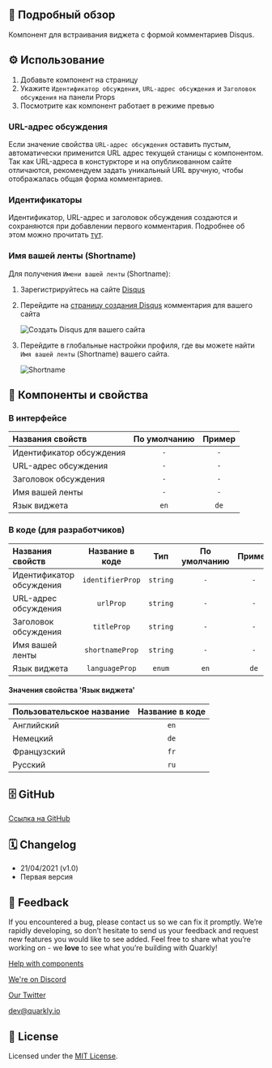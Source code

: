 ## 📖 Подробный обзор

Компонент для встраивания виджета с формой комментариев Disqus.

## ⚙️ Использование

1.  Добавьте компонент на страницу
2.  Укажите `Идентификатор обсуждения`, `URL-адрес обсуждения` и `Заголовок обсуждения` на панели Props
3.  Посмотрите как компонент работает в режиме превью

### URL-адрес обсуждения

Если значение свойства `URL-адрес обсуждения` оставить пустым, автоматически применится URL адрес текущей станицы c компонентом.
Так как URL-адреса в констуркторе и на опубликованном сайте отличаются, рекомендуем задать уникальный URL вручную, чтобы отображалась общая форма комментариев.

### Идентификаторы

Идентификатор, URL-адрес и заголовок обсуждения создаются и сохраняются при добавлении первого комментария.
Подробнее об этом можно прочитать [тут](https://help.disqus.com/en/articles/1717111-what-s-a-shortname).

### Имя вашей ленты (Shortname)

Для получения `Имени вашей ленты` (Shortname):

1.  Зарегистрируйтесь на сайте [Disqus](https://disqus.com/profile/signup/)
2.  Перейдите на [страницу создания Disqus](https://disqus.com/admin/create) комментария для вашего сайта

    ![Создать Disqus для вашего сайта](https://test-upl.quarkly.io/60474504627982001eb71a51/images/1.png?v=2021-04-22T09:20:49.350Z)

3.  Перейдите в глобальные настройки профиля, где вы можете найти `Имя вашей ленты` (Shortname) вашего сайта.

    ![Shortname](https://test-upl.quarkly.io/60474504627982001eb71a51/images/2.png?v=2021-04-22T09:21:10.280Z)

## 🧩 Компоненты и свойства

### В интерфейсе

| Названия свойств         | По умолчанию | Пример |
| :----------------------- | :----------: | :----: |
| Идентификатор обсуждения |     `-`      |  `-`   |
| URL-адрес обсуждения     |     `-`      |  `-`   |
| Заголовок обсуждения     |     `-`      |  `-`   |
| Имя вашей ленты          |     `-`      |  `-`   |
| Язык виджета             |     `en`     |  `de`  |

### В коде (для разработчиков)

| Названия свойств         | Название в коде  |   Тип    | По умолчанию | Пример |
| :----------------------- | :--------------: | :------: | :----------: | :----: |
| Идентификатор обсуждения | `identifierProp` | `string` |     `-`      |  `-`   |
| URL-адрес обсуждения     |    `urlProp`     | `string` |     `-`      |  `-`   |
| Заголовок обсуждения     |   `titleProp`    | `string` |     `-`      |  `-`   |
| Имя вашей ленты          | `shortnameProp`  | `string` |     `-`      |  `-`   |
| Язык виджета             |  `languageProp`  |  `enum`  |     `en`     |  `de`  |

#### Значения свойства 'Язык виджета'

| Пользовательское название | Название в коде |
| :------------------------ | :-------------: |
| Английский                |      `en`       |
| Немецкий                  |      `de`       |
| Французский               |      `fr`       |
| Русский                   |      `ru`       |

## 🗄 GitHub

[Ссылка на GitHub](https://github.com/quarkly/community-kit/blob/master/src/Disqus.js)

## 🗓 Changelog

-   21/04/2021 (v1.0)
-   Первая версия

## 📮 Feedback

If you encountered a bug, please contact us so we can fix it promptly. We’re rapidly developing, so don’t hesitate to send us your feedback and request new features you would like to see added. Feel free to share what you’re working on - we **love** to see what you’re building with Quarkly!

[Help with components](https://community.quarkly.io/c/requests/11)

[We're on Discord](https://discord.gg/f9KhSMGX)

[Our Twitter](https://twitter.com/quarklyapp)

[dev@quarkly.io](mailto:dev@quarkly.io)

## 📝 License

Licensed under the [MIT License](https://raw.githubusercontent.com/quarkly/community-kit/master/LICENSE).

